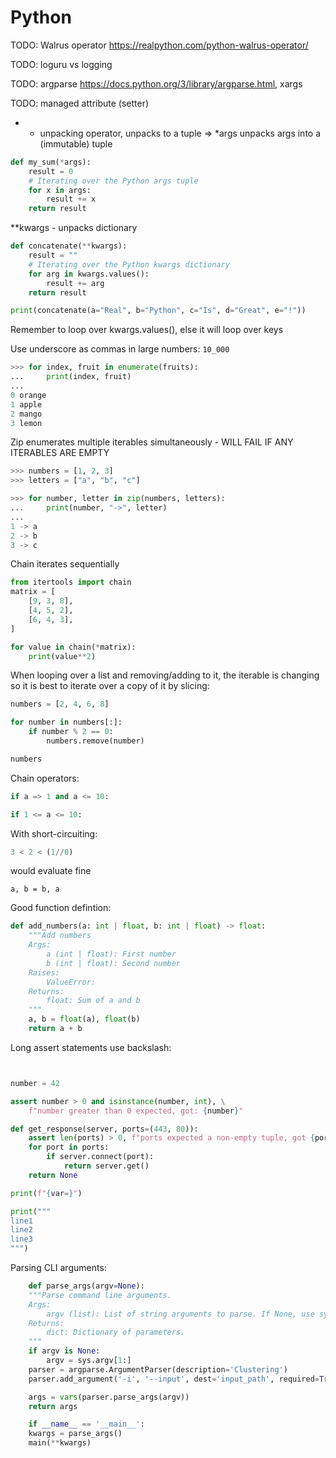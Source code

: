 # Python

TODO: Walrus operator <https://realpython.com/python-walrus-operator/>

TODO: loguru vs logging

TODO: argparse <https://docs.python.org/3/library/argparse.html>, xargs

TODO: managed attribute (setter)


* - unpacking operator, unpacks to a tuple
=> *args unpacks args into a (immutable) tuple
```python
def my_sum(*args):
    result = 0
    # Iterating over the Python args tuple
    for x in args:
        result += x
    return result
```

**kwargs - unpacks dictionary 

```python
def concatenate(**kwargs):
    result = ""
    # Iterating over the Python kwargs dictionary
    for arg in kwargs.values():
        result += arg
    return result

print(concatenate(a="Real", b="Python", c="Is", d="Great", e="!"))
```

Remember to loop over kwargs.values(), else it will loop over keys 

Use underscore as commas in large numbers: ```10_000```

```python
>>> for index, fruit in enumerate(fruits):
...     print(index, fruit)
...
0 orange
1 apple
2 mango
3 lemon
```

Zip enumerates multiple iterables simultaneously - WILL FAIL IF ANY ITERABLES ARE EMPTY
```python
>>> numbers = [1, 2, 3]
>>> letters = ["a", "b", "c"]

>>> for number, letter in zip(numbers, letters):
...     print(number, "->", letter)
...
1 -> a
2 -> b
3 -> c
```

Chain iterates sequentially

```python
from itertools import chain
matrix = [
    [9, 3, 8],
    [4, 5, 2],
    [6, 4, 3],
]

for value in chain(*matrix):
    print(value**2)
```

When looping over a list and removing/adding to it, the iterable is changing so it is best to iterate over a copy of it by slicing:

```python
numbers = [2, 4, 6, 8]

for number in numbers[:]:
    if number % 2 == 0:
        numbers.remove(number)

numbers
```

Chain operators:

```python 
if a => 1 and a <= 10:

if 1 <= a <= 10:
```
With short-circuiting:
```python 
3 < 2 < (1//0)
```
would evaluate fine 

```a, b = b, a```

Good function defintion:
```python
def add_numbers(a: int | float, b: int | float) -> float:
    """Add numbers
    Args:
        a (int | float): First number
        b (int | float): Second number
    Raises:
        ValueError:
    Returns:
        float: Sum of a and b
    """
    a, b = float(a), float(b)
    return a + b

```

Long assert statements use backslash:
```python


number = 42

assert number > 0 and isinstance(number, int), \
    f"number greater than 0 expected, got: {number}"

def get_response(server, ports=(443, 80)):
    assert len(ports) > 0, f"ports expected a non-empty tuple, got {ports}"
    for port in ports:
        if server.connect(port):
            return server.get()
    return None
```

```python
print(f"{var=}")

print("""
line1
line2
line3
""")
```

Parsing CLI arguments:
```python
    def parse_args(argv=None):
    """Parse command line arguments.
    Args:
        argv (list): List of string arguments to parse. If None, use sys.argv. This is so the function can be called from Jupyter notebooks.
    Returns:
        dict: Dictionary of parameters.
    """
    if argv is None:
        argv = sys.argv[1:]
    parser = argparse.ArgumentParser(description='Clustering')
    parser.add_argument('-i', '--input', dest='input_path', required=True, help='Input file name.')

    args = vars(parser.parse_args(argv))
    return args

    if __name__ == '__main__':
    kwargs = parse_args()
    main(**kwargs)
```